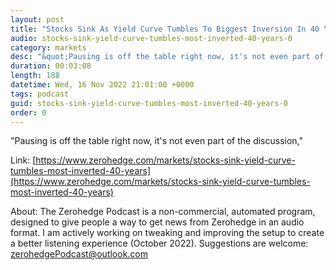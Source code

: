 ```yaml
---
layout: post
title: "Stocks Sink As Yield Curve Tumbles To Biggest Inversion In 40 Years"
audio: stocks-sink-yield-curve-tumbles-most-inverted-40-years-0
category: markets
desc: "&quot;Pausing is off the table right now, it's not even part of the discussion,&quot;"
duration: 00:03:08
length: 188
datetime: Wed, 16 Nov 2022 21:01:00 +0000
tags: podcast
guid: stocks-sink-yield-curve-tumbles-most-inverted-40-years-0
order: 0
---
```

&quot;Pausing is off the table right now, it's not even part of the discussion,&quot;

Link: [https://www.zerohedge.com/markets/stocks-sink-yield-curve-tumbles-most-inverted-40-years](https://www.zerohedge.com/markets/stocks-sink-yield-curve-tumbles-most-inverted-40-years)

About: The Zerohedge Podcast is a non-commercial, automated program, designed to give people a way to get news from Zerohedge in an audio format.  I am actively working on tweaking and improving the setup to create a better listening experience (October 2022).  Suggestions are welcome: [zerohedgePodcast@outlook.com](mailto:zerohedgePodcast@outlook.com)